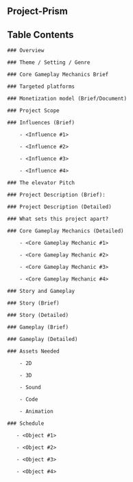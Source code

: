 
## Project-Prism


## Table Contents
    ### Overview

    ### Theme / Setting / Genre

    ### Core Gameplay Mechanics Brief

    ### Targeted platforms

    ### Monetization model (Brief/Document)

    ### Project Scope

    ### Influences (Brief)
    
        - <Influence #1>
        
        - <Influence #2>
        
        - <Influence #3>
        
        - <Influence #4>
        
    ### The elevator Pitch
    
    ### Project Description (Brief):
    
    ### Project Description (Detailed)
    
    ### What sets this project apart?
    
    ### Core Gameplay Mechanics (Detailed)
    
        - <Core Gameplay Mechanic #1>
        
        - <Core Gameplay Mechanic #2>
        
        - <Core Gameplay Mechanic #3>
        
        - <Core Gameplay Mechanic #4>
        
    ### Story and Gameplay
    
    ### Story (Brief)
    
    ### Story (Detailed)
    
    ### Gameplay (Brief)
    
    ### Gameplay (Detailed)
    
    ### Assets Needed
    
        - 2D
    
        - 3D
    
        - Sound
    
        - Code
    
        - Animation
    
    ### Schedule
    
       - <Object #1>
       
       - <Object #2>
        
       - <Object #3>
       
       - <Object #4>





